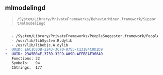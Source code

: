 ## mlmodelingd

> `/System/Library/PrivateFrameworks/BehaviorMiner.framework/Support/mlmodelingd`

```diff

   - /System/Library/PrivateFrameworks/PeopleSuggester.framework/PeopleSuggester
   - /usr/lib/libSystem.B.dylib
   - /usr/lib/libobjc.A.dylib
-  UUID: E6C1C8DB-2243-3C70-8755-C13184C9D2D9
+  UUID: 23A5B04E-373D-32C9-A09D-AFFBEAF366AD
   Functions: 32
   Symbols:   94
   CStrings:  177

```
